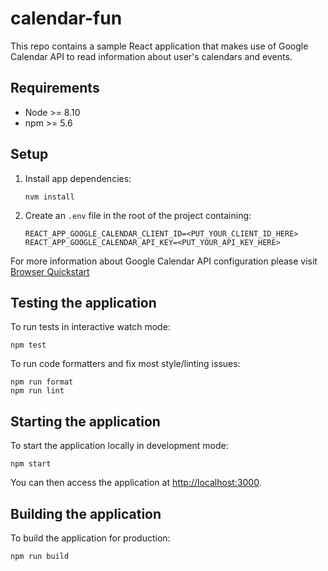 # calendar-fun
This repo contains a sample React application that makes use of Google Calendar API to read information about user's calendars and events.

## Requirements

* Node >= 8.10 
* npm >= 5.6 

## Setup

1. Install app dependencies:
    ```
    nvm install
    ```
2. Create an `.env` file in the root of the project containing:
    ```
    REACT_APP_GOOGLE_CALENDAR_CLIENT_ID=<PUT_YOUR_CLIENT_ID_HERE>
    REACT_APP_GOOGLE_CALENDAR_API_KEY=<PUT_YOUR_API_KEY_HERE>
    ``` 

For more information about Google Calendar API configuration please visit [Browser Quickstart](https://developers.google.com/calendar/quickstart/js#step_1_turn_on_the)

## Testing the application

To run tests in interactive watch mode:

```
npm test
```

To run code formatters and fix most style/linting issues:

```
npm run format
npm run lint
```

## Starting the application

To start the application locally in development mode:

```
npm start
```

You can then access the application at [http://localhost:3000](http://localhost:3000).

## Building the application

To build the application for production:

```
npm run build
```
